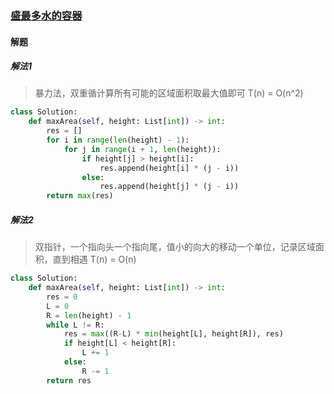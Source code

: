 ### [盛最多水的容器](https://leetcode-cn.com/problems/container-with-most-water/)

#### 解题

##### 解法1

> 暴力法，双重循计算所有可能的区域面积取最大值即可 T(n) = O(n^2)

```python
class Solution:
    def maxArea(self, height: List[int]) -> int:
        res = []
        for i in range(len(height) - 1):
            for j in range(i + 1, len(height)):
                if height[j] > height[i]:
                    res.append(height[i] * (j - i))
                else:
                    res.append(height[j] * (j - i))
        return max(res)
```

##### 解法2

> 双指针，一个指向头一个指向尾，值小的向大的移动一个单位，记录区域面积，直到相遇 T(n) = O(n)

```python
class Solution:
    def maxArea(self, height: List[int]) -> int:
        res = 0
        L = 0
        R = len(height) - 1
        while L != R:
            res = max((R-L) * min(height[L], height[R]), res)
            if height[L] < height[R]:
                L += 1
            else:
                R -= 1
        return res
```
